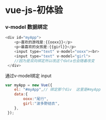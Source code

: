 # vue-js-初体验

### v-model 数据绑定

```js
<div id="myApp">
    <p>喜欢的游戏是:{{ooxx}}</p>
    <p>最喜欢的女孩是:{{girl}}</p>
    <input type="text" v-model="ooxx"><br>
    <input type="text" v-model="girl">
    //因为是双向绑定所以改这个data也会随着改变
 </div>
```

通过v-model绑定 input

```js
var myApp = new Vue({
    el: "#myApp",// 绑定那个div  这里是#myApp
    data:{     
        ooxx:"尾行", 
        girl:"波多野结衣",
    },
 });
```

